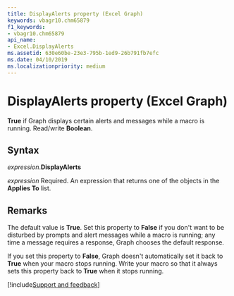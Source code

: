 ```yaml
---
title: DisplayAlerts property (Excel Graph)
keywords: vbagr10.chm65879
f1_keywords:
- vbagr10.chm65879
api_name:
- Excel.DisplayAlerts
ms.assetid: 630e60be-23e3-795b-1ed9-26b791fb7efc
ms.date: 04/10/2019
ms.localizationpriority: medium
---
```



# DisplayAlerts property (Excel Graph)

**True** if Graph displays certain alerts and messages while a macro is running. Read/write **Boolean**.

## Syntax

_expression_.**DisplayAlerts**

_expression_ Required. An expression that returns one of the objects in the **Applies To** list.

## Remarks

The default value is **True**. Set this property to **False** if you don't want to be disturbed by prompts and alert messages while a macro is running; any time a message requires a response, Graph chooses the default response.

If you set this property to **False**, Graph doesn't automatically set it back to **True** when your macro stops running. Write your macro so that it always sets this property back to **True** when it stops running.

[!include[Support and feedback](~/includes/feedback-boilerplate.md)]